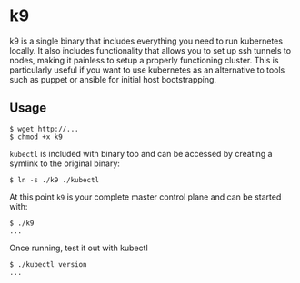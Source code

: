 # k9

k9 is a single binary that includes everything you need to run kubernetes locally. It also includes functionality that allows you to set up ssh tunnels to nodes, making it painless to setup a properly functioning cluster. This is particularly useful if you want to use kubernetes as an alternative to tools such as puppet or ansible for initial host bootstrapping. 

## Usage

```
$ wget http://...
$ chmod +x k9
```

`kubectl` is included with binary too and can be accessed by creating a symlink to the original binary:

```
$ ln -s ./k9 ./kubectl 
```

At this point `k9` is your complete master control plane and can be started with:

```
$ ./k9
...
```

Once running, test it out with kubectl

```
$ ./kubectl version
...
```
